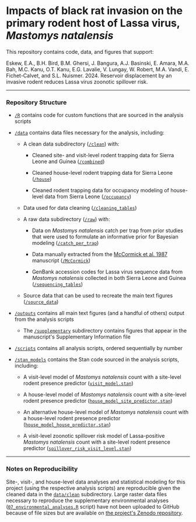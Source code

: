 # Impacts of black rat invasion on the primary rodent host of Lassa virus, _Mastomys natalensis_

This repository contains code, data, and figures that support:

Eskew, E.A., B.H. Bird, B.M. Ghersi, J. Bangura, A.J. Basinski, E. Amara, M.A. Bah, M.C. Kanu, O.T. Kanu, E.G. Lavalie, V. Lungay, W. Robert, M.A. Vandi, E. Fichet-Calvet, and S.L. Nuismer. 2024. Reservoir displacement by an invasive rodent reduces Lassa virus zoonotic spillover risk.

--- 

### Repository Structure

- [`/R`](/R) contains code for custom functions that are sourced in the analysis scripts

- [`/data`](/data) contains data files necessary for the analysis, including:

  - A clean data subdirectory ([`/clean`](/data/clean)) with:
  
    - Cleaned site- and visit-level rodent trapping data for Sierra Leone and Guinea ([`/combined`](/data/clean/combined))
    
    - Cleaned house-level rodent trapping data for Sierra Leone ([`/house`](/data/clean/house))
    
    - Cleaned rodent trapping data for occupancy modeling of house-level data from Sierra Leone ([`/occupancy`](/data/clean/occupancy))

  - Data used for data cleaning ([`/cleaning_tables`](/data/cleaning_tables))
  
  - A raw data subdirectory ([`/raw`](/data/raw)) with:
    
    - Data on _Mastomys natalensis_ catch per trap from prior studies that were used to formulate an informative prior for Bayesian modeling ([`/catch_per_trap`](/data/raw/catch_per_trap))
    
    - Data manually extracted from the [McCormick et al. 1987](https://doi.org/10.1093/infdis/155.3.437) manuscript ([`/McCormick`](/data/raw/McCormick))
    
    - GenBank accession codes for Lassa virus sequence data from _Mastomys natalensis_ collected in both Sierra Leone and Guinea ([`/sequencing_tables`](/data/raw/sequencing_tables))
  
  - Source data that can be used to recreate the main text figures ([`/source_data`](/data/source_data))

- [`/outputs`](/outputs) contains all main text figures (and a handful of others) output from the analysis scripts

  - The [`/supplementary`](/outputs/supplementary) subdirectory contains figures that appear in the manuscript's Supplementary Information file

- [`/scripts`](/scripts) contains all analysis scripts, ordered sequentially by number

- [`/stan_models`](/stan_models) contains the Stan code sourced in the analysis scripts, including:

  - A visit-level model of _Mastomys natalensis_ count with a site-level rodent presence predictor ([`visit_model.stan`](/stan_models/visit_model.stan))
  
  - A house-level model of _Mastomys natalensis_ count with a site-level rodent presence predictor ([`house_model_site_predictor.stan`](/stan_models/house_model_site_predictor.stan))
  
  - An alternative house-level model of _Mastomys natalensis_ count with a house-level rodent presence predictor ([`house_model_house_predictor.stan`](/stan_models/house_model_house_predictor.stan))
  
  - A visit-level zoonotic spillover risk model of Lassa-positive _Mastomys natalensis_ count with a site-level rodent presence predictor ([`spillover_risk_visit_level.stan`](/stan_models/spillover_risk_visit_level.stan))
  
  
---

### Notes on Reproducibility

Site-, visit-, and house-level data analyses and statistical modeling for this project (using the respective analysis scripts) are reproducible given the cleaned data in the [`data/clean`](/data/clean) subdirectory. Large raster data files necessary to reproduce the supplementary environmental analyses ([`07_environmental_analyses.R`](scripts/07_environmental_analyses.R) script) have not been uploaded to GitHub because of file sizes but are available on [the project's Zenodo repository](https://doi.org/10.5281/zenodo.10946459).